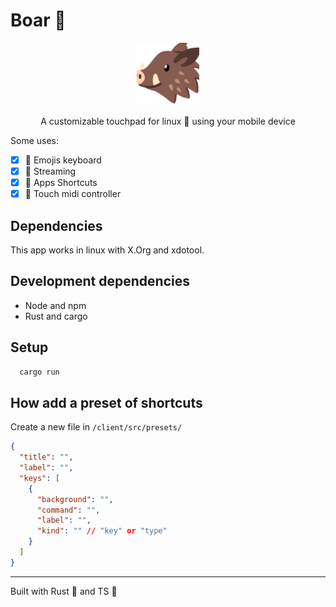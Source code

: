 # Boar 🐗

<p align="center">
  <a href="https://github/egxn/boar">
    <img alt="babel" src="./assets/boar-icon.png" width="100" />
  </a>
</p>

<p align="center">
  A customizable touchpad for linux 🐧 using your mobile device
</p>


Some uses:

- [x] 🙂 Emojis keyboard
- [x] 📡 Streaming
- [x] 🎨 Apps Shortcuts 
- [x] 🔔 Touch midi controller

## Dependencies

This app works in linux with X.Org and xdotool.

## Development dependencies

* Node and npm
* Rust and cargo

## Setup

``` bash
  cargo run
```

## How add a preset of shortcuts

Create a new file in  `/client/src/presets/`

``` json
{
  "title": "",
  "label": "",
  "keys": [
    {
      "background": "",
      "command": "",
      "label": "",
      "kind": "" // "key" or "type"
    }
  ]
}
```

---

Built with Rust 🦀 and  TS 🔷 